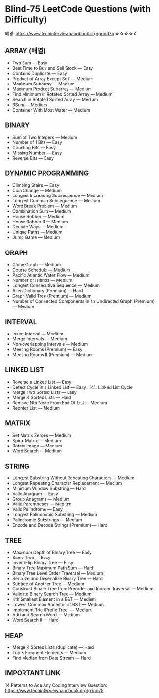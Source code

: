 Blind‑75 LeetCode Questions (with Difficulty)
=============================================

배경: https://www.techinterviewhandbook.org/grind75
☆☆☆☆☆

ARRAY (배열)
-------------
- Two Sum — Easy
- Best Time to Buy and Sell Stock — Easy
- Contains Duplicate — Easy
- Product of Array Except Self — Medium
- Maximum Subarray — Medium
- Maximum Product Subarray — Medium
- Find Minimum in Rotated Sorted Array — Medium
- Search in Rotated Sorted Array — Medium
- 3Sum — Medium
- Container With Most Water — Medium

BINARY
-------
- Sum of Two Integers — Medium
- Number of 1 Bits — Easy
- Counting Bits — Easy
- Missing Number — Easy
- Reverse Bits — Easy

DYNAMIC PROGRAMMING
-------------------
- Climbing Stairs — Easy
- Coin Change — Medium
- Longest Increasing Subsequence — Medium
- Longest Common Subsequence — Medium
- Word Break Problem — Medium
- Combination Sum — Medium
- House Robber — Medium
- House Robber II — Medium
- Decode Ways — Medium
- Unique Paths — Medium
- Jump Game — Medium

GRAPH
-----
- Clone Graph — Medium
- Course Schedule — Medium
- Pacific Atlantic Water Flow — Medium
- Number of Islands — Medium
- Longest Consecutive Sequence — Medium
- Alien Dictionary (Premium) — Hard
- Graph Valid Tree (Premium) — Medium
- Number of Connected Components in an Undirected Graph (Premium) — Medium

INTERVAL
--------
- Insert Interval — Medium
- Merge Intervals — Medium
- Non‑overlapping Intervals — Medium
- Meeting Rooms (Premium) — Easy
- Meeting Rooms II (Premium) — Medium

LINKED LIST
-----------
- Reverse a Linked List — Easy
- Detect Cycle in a Linked List — Easy : 141. Linked List Cycle
- Merge Two Sorted Lists — Easy
- Merge K Sorted Lists — Hard
- Remove Nth Node From End Of List — Medium
- Reorder List — Medium

MATRIX
------
- Set Matrix Zeroes — Medium
- Spiral Matrix — Medium
- Rotate Image — Medium
- Word Search — Medium

STRING
------
- Longest Substring Without Repeating Characters — Medium
- Longest Repeating Character Replacement — Medium
- Minimum Window Substring — Hard
- Valid Anagram — Easy
- Group Anagrams — Medium
- Valid Parentheses — Medium
- Valid Palindrome — Easy
- Longest Palindromic Substring — Medium
- Palindromic Substrings — Medium
- Encode and Decode Strings (Premium) — Hard

TREE
----
- Maximum Depth of Binary Tree — Easy
- Same Tree — Easy
- Invert/Flip Binary Tree — Easy
- Binary Tree Maximum Path Sum — Hard
- Binary Tree Level Order Traversal — Medium
- Serialize and Deserialize Binary Tree — Hard
- Subtree of Another Tree — Medium
- Construct Binary Tree from Preorder and Inorder Traversal — Medium
- Validate Binary Search Tree — Medium
- Kth Smallest Element in a BST — Medium
- Lowest Common Ancestor of BST — Medium
- Implement Trie (Prefix Tree) — Medium
- Add and Search Word — Medium
- Word Search II — Hard

HEAP
----
- Merge K Sorted Lists (duplicate) — Hard
- Top K Frequent Elements — Medium
- Find Median from Data Stream — Hard

IMPORTANT LINK
--------------
14 Patterns to Ace Any Coding Interview Question:
https://www.techinterviewhandbook.org/grind75

